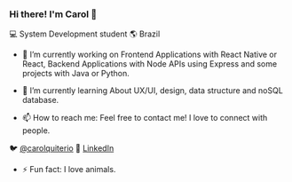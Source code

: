 ### Hi there! I'm Carol  👋

:computer: System Development student 🌎 Brazil

- 🔭 I’m currently working on
Frontend Applications with React Native or React, Backend Applications with Node APIs using Express and some projects with Java or Python.  

- 🌱 I’m currently learning 
About UX/UI, design, data structure and noSQL database.

- 📫 How to reach me: 
Feel free to contact me! I love to connect with people. 

 🐦 [@carolquiterio](https://instagram.com/carolquiterio)
 🏢 [LinkedIn](https://www.linkedin.com/in/carolquiterio/)

- ⚡ Fun fact: 
I love animals.

